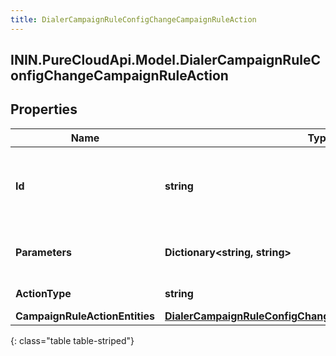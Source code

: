 ```yaml
---
title: DialerCampaignRuleConfigChangeCampaignRuleAction
---
```

## ININ.PureCloudApi.Model.DialerCampaignRuleConfigChangeCampaignRuleAction

## Properties

|Name | Type | Description | Notes|
|------------ | ------------- | ------------- | -------------|
| **Id** | **string** | The globally unique identifier for the action | [optional] |
| **Parameters** | **Dictionary&lt;string, string&gt;** | The parameters to match this action | [optional] |
| **ActionType** | **string** | The type of this action | [optional] |
| **CampaignRuleActionEntities** | [**DialerCampaignRuleConfigChangeCampaignRuleActionEntities**](DialerCampaignRuleConfigChangeCampaignRuleActionEntities.html) |  | [optional] |
{: class="table table-striped"}


